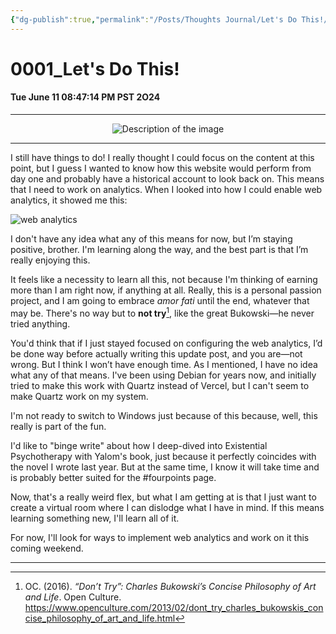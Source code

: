 ```yaml
---
{"dg-publish":true,"permalink":"/Posts/Thoughts Journal/Let's Do This!/"}
---
```


# 0001_Let's Do This!
#### Tue June 11 08:47:14 PM PST 2O24
___

<div style="text-align: center;">
    <img src="https://i.imgur.com/O9byR9G_d.jpg?maxwidth=520&shape=thumb&fidelity=high" alt="Description of the image" style="max-width: 100%; height: auto;">
</div>

___

I still have things to do! I really thought I could focus on the content at this point, but I guess I wanted to know how this website would perform from day one and probably have a historical account to look back on. This means that I need to work on analytics. When I looked into how I could enable web analytics, it showed me this:

![web analytics](https://i.imgur.com/tuXYfb0_d.jpg?maxwidth=520&shape=thumb&fidelity=high)

I don't have any idea what any of this means for now, but I’m staying positive, brother. I'm learning along the way, and the best part is that I’m really enjoying this.

It feels like a necessity to learn all this, not because I'm thinking of earning more than I am right now, if anything at all. Really, this is a personal passion project, and I am going to embrace *amor fati* until the end, whatever that may be. There's no way but to **not try**[^1], like the great Bukowski—he never tried anything.

You'd think that if I just stayed focused on configuring the web analytics, I’d be done way before actually writing this update post, and you are—not wrong. But I think I won’t have enough time. As I mentioned, I have no idea what any of that means. I've been using Debian for years now, and initially tried to make this work with Quartz instead of Vercel, but I can't seem to make Quartz work on my system.

I'm not ready to switch to Windows just because of this because, well, this really is part of the fun.

I'd like to "binge write" about how I deep-dived into Existential Psychotherapy with Yalom's book, just because it perfectly coincides with the novel I wrote last year. But at the same time, I know it will take time and is probably better suited for the #fourpoints page.

Now, that's a really weird flex, but what I am getting at is that I just want to create a virtual room where I can dislodge what I have in mind. If this means learning something new, I'll learn all of it.

For now, I'll look for ways to implement web analytics and work on it this coming weekend.

___


  [^1]: OC. (2016). _“Don’t Try”: Charles Bukowski’s Concise Philosophy of Art and Life_. Open Culture. https://www.openculture.com/2013/02/dont_try_charles_bukowskis_concise_philosophy_of_art_and_life.html

